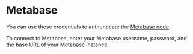 # Metabase

You can use these credentials to authenticate the [Metabase node](/integrations/nodes/n8n-nodes-base.metabase/).

To connect to Metabase, enter your Metabase username, password, and the base URL of your Metabase instance.



